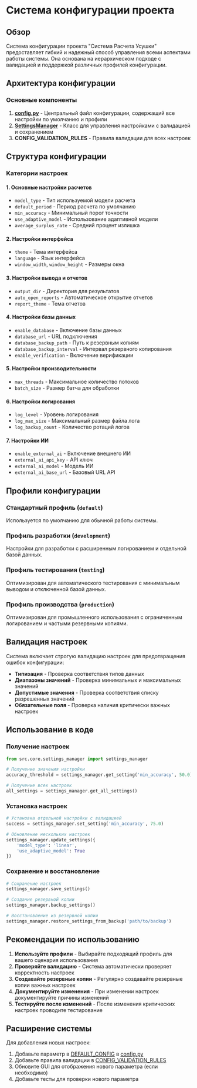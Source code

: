 # Система конфигурации проекта

## Обзор

Система конфигурации проекта "Система Расчета Усушки" предоставляет гибкий и надежный способ управления всеми аспектами работы системы. Она основана на иерархическом подходе с валидацией и поддержкой различных профилей конфигурации.

## Архитектура конфигурации

### Основные компоненты

1. **[config.py](file:///c%3A/Users/D_909/Desktop/%D0%B4%D0%BB%D1%8F%20%D0%BD%D0%BE%D0%B2%D0%BE%D0%B3%D0%BE%20%D0%BF%D1%80%D0%BE%D0%B5%D0%BA%D1%82%D0%B0/src/config.py)** - Центральный файл конфигурации, содержащий все настройки по умолчанию и профили
2. **[SettingsManager](file:///c%3A/Users/D_909/Desktop/%D0%B4%D0%BB%D1%8F%20%D0%BD%D0%BE%D0%B2%D0%BE%D0%B3%D0%BE%20%D0%BF%D1%80%D0%BE%D0%B5%D0%BA%D1%82%D0%B0/src/core/settings_manager.py)** - Класс для управления настройками с валидацией и сохранением
3. **CONFIG_VALIDATION_RULES** - Правила валидации для всех настроек

## Структура конфигурации

### Категории настроек

#### 1. Основные настройки расчетов
- `model_type` - Тип используемой модели расчета
- `default_period` - Период расчета по умолчанию
- `min_accuracy` - Минимальный порог точности
- `use_adaptive_model` - Использование адаптивной модели
- `average_surplus_rate` - Средний процент излишка

#### 2. Настройки интерфейса
- `theme` - Тема интерфейса
- `language` - Язык интерфейса
- `window_width`, `window_height` - Размеры окна

#### 3. Настройки вывода и отчетов
- `output_dir` - Директория для результатов
- `auto_open_reports` - Автоматическое открытие отчетов
- `report_theme` - Тема отчетов

#### 4. Настройки базы данных
- `enable_database` - Включение базы данных
- `database_url` - URL подключения
- `database_backup_path` - Путь к резервным копиям
- `database_backup_interval` - Интервал резервного копирования
- `enable_verification` - Включение верификации

#### 5. Настройки производительности
- `max_threads` - Максимальное количество потоков
- `batch_size` - Размер батча для обработки

#### 6. Настройки логирования
- `log_level` - Уровень логирования
- `log_max_size` - Максимальный размер файла лога
- `log_backup_count` - Количество ротаций логов

#### 7. Настройки ИИ
- `enable_external_ai` - Включение внешнего ИИ
- `external_ai_api_key` - API ключ
- `external_ai_model` - Модель ИИ
- `external_ai_base_url` - Базовый URL API

## Профили конфигурации

### Стандартный профиль (`default`)
Используется по умолчанию для обычной работы системы.

### Профиль разработки (`development`)
Настройки для разработки с расширенным логированием и отдельной базой данных.

### Профиль тестирования (`testing`)
Оптимизирован для автоматического тестирования с минимальным выводом и отключенной базой данных.

### Профиль производства (`production`)
Оптимизирован для промышленного использования с ограниченным логированием и частыми резервными копиями.

## Валидация настроек

Система включает строгую валидацию настроек для предотвращения ошибок конфигурации:

- **Типизация** - Проверка соответствия типов данных
- **Диапазоны значений** - Проверка минимальных и максимальных значений
- **Допустимые значения** - Проверка соответствия списку разрешенных значений
- **Обязательные поля** - Проверка наличия критически важных настроек

## Использование в коде

### Получение настроек
```python
from src.core.settings_manager import settings_manager

# Получение значения настройки
accuracy_threshold = settings_manager.get_setting('min_accuracy', 50.0)

# Получение всех настроек
all_settings = settings_manager.get_all_settings()
```

### Установка настроек
```python
# Установка отдельной настройки с валидацией
success = settings_manager.set_setting('min_accuracy', 75.0)

# Обновление нескольких настроек
settings_manager.update_settings({
    'model_type': 'linear',
    'use_adaptive_model': True
})
```

### Сохранение и восстановление
```python
# Сохранение настроек
settings_manager.save_settings()

# Создание резервной копии
settings_manager.backup_settings()

# Восстановление из резервной копии
settings_manager.restore_settings_from_backup('path/to/backup')
```

## Рекомендации по использованию

1. **Используйте профили** - Выбирайте подходящий профиль для вашего сценария использования
2. **Проверяйте валидацию** - Система автоматически проверяет корректность настроек
3. **Создавайте резервные копии** - Регулярно создавайте резервные копии важных настроек
4. **Документируйте изменения** - При изменении настроек документируйте причины изменений
5. **Тестируйте после изменений** - После изменения критических настроек проводите тестирование

## Расширение системы

Для добавления новых настроек:

1. Добавьте параметр в [DEFAULT_CONFIG](file:///c%3A/Users/D_909/Desktop/%D0%B4%D0%BB%D1%8F%20%D0%BD%D0%BE%D0%B2%D0%BE%D0%B3%D0%BE%20%D0%BF%D1%80%D0%BE%D0%B5%D0%BA%D1%82%D0%B0/src/config.py#L14-L102) в [config.py](file:///c%3A/Users/D_909/Desktop/%D0%B4%D0%BB%D1%8F%20%D0%BD%D0%BE%D0%B2%D0%BE%D0%B3%D0%BE%20%D0%BF%D1%80%D0%BE%D0%B5%D0%BA%D1%82%D0%B0/src/config.py)
2. Добавьте правила валидации в [CONFIG_VALIDATION_RULES](file:///c%3A/Users/D_909/Desktop/%D0%B4%D0%BB%D1%8F%20%D0%BD%D0%BE%D0%B2%D0%BE%D0%B3%D0%BE%20%D0%BF%D1%80%D0%BE%D0%B5%D0%BA%D1%82%D0%B0/src/config.py#L173-L320)
3. Обновите GUI для отображения нового параметра (если необходимо)
4. Добавьте тесты для проверки нового параметра
